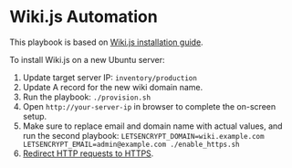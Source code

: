 # Wiki.js Automation

This playbook is based on [Wiki.js installation guide](https://docs.requarks.io/install/ubuntu).

To install Wiki.js on a new Ubuntu server:

1. Update target server IP: `inventory/production`
1. Update A record for the new wiki domain name.
1. Run the playbook: `./provision.sh`
1. Open `http://your-server-ip` in browser to complete the on-screen setup.
1. Make sure to replace email and domain name with actual values, and run the second playbook: `LETSENCRYPT_DOMAIN=wiki.example.com LETSENCRYPT_EMAIL=admin@example.com ./enable_https.sh`
1. [Redirect HTTP requests to HTTPS](https://docs.requarks.io/install/ubuntu).
